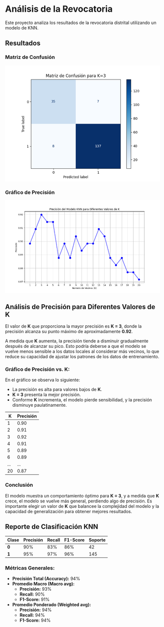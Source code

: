 # Análisis de la Revocatoria

Este proyecto analiza los resultados de la revocatoria distrital utilizando un modelo de KNN.

## Resultados

### Matriz de Confusión
![Matriz de Confusión](./ConfusionMatrix_K3.png)

### Gráfico de Precisión
![Gráfico de Precisión](./KNN_precision_vs_K.png)

## Análisis de Precisión para Diferentes Valores de K

El valor de **K** que proporciona la mayor precisión es **K = 3**, donde la precisión alcanza su punto máximo de aproximadamente **0.92**.

A medida que **K** aumenta, la precisión tiende a disminuir gradualmente después de alcanzar su pico. Esto podría deberse a que el modelo se vuelve menos sensible a los datos locales al considerar más vecinos, lo que reduce su capacidad de ajustar los patrones de los datos de entrenamiento.

### Gráfico de Precisión vs. K:

En el gráfico se observa lo siguiente:
- La precisión es alta para valores bajos de **K**.
- **K = 3** presenta la mejor precisión.
- Conforme **K** incrementa, el modelo pierde sensibilidad, y la precisión disminuye paulatinamente.

| K   | Precisión |
|-----|-----------|
| 1   | 0.90      |
| 2   | 0.91      |
| 3   | 0.92      |
| 4   | 0.91      |
| 5   | 0.89      |
| 6   | 0.89      |
| ... | ...       |
| 20  | 0.87      |

### Conclusión

El modelo muestra un comportamiento óptimo para **K = 3**, y a medida que **K** crece, el modelo se vuelve más general, perdiendo algo de precisión. Es importante elegir un valor de **K** que balancee la complejidad del modelo y la capacidad de generalización para obtener mejores resultados.

## Reporte de Clasificación KNN

| Clase | Precisión | Recall | F1-Score | Soporte |
|-------|-----------|--------|----------|---------|
| **0** | 90%       | 83%    | 86%      | 42      |
| **1** | 95%       | 97%    | 96%      | 145     |

### Métricas Generales:

- **Precisión Total (Accuracy):** 94%
- **Promedio Macro (Macro avg):**
  - **Precisión:** 93%
  - **Recall:** 90%
  - **F1-Score:** 91%
- **Promedio Ponderado (Weighted avg):**
  - **Precisión:** 94%
  - **Recall:** 94%
  - **F1-Score:** 94%
